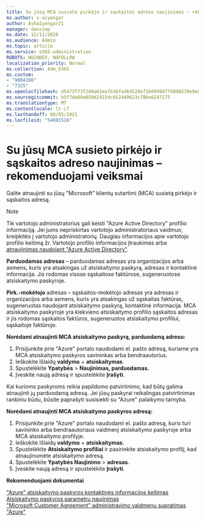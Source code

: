 ```yaml
---
title: Su jūsų MCA susieto pirkėjo ir sąskaitos adreso naujinimas – rekomenduojami veiksmai
ms.author: v-aiyengar
author: AshaIyengar21
manager: dansimp
ms.date: 12/11/2020
ms.audience: Admin
ms.topic: article
ms.service: o365-administration
ROBOTS: NOINDEX, NOFOLLOW
localization_priority: Normal
ms.collection: Adm_O365
ms.custom:
- "9004166"
- "7325"
ms.openlocfilehash: d5473f73f280a61eefb36fed6d528ef1b0999d7f9898570e9e8eb24105a1cfa6
ms.sourcegitcommit: b5f7da89a650d2915dc652449623c78be6247175
ms.translationtype: MT
ms.contentlocale: lt-LT
ms.lasthandoff: 08/05/2021
ms.locfileid: "54001516"
---
```

# <a name="update-sold-to-and-bill-to-address-associated-to-your-mca---recommended-steps"></a>Su jūsų MCA susieto pirkėjo ir sąskaitos adreso naujinimas – rekomenduojami veiksmai

Galite atnaujinti su jūsų "Microsoft" klientų sutartimi (MCA) susietą pirkėjo ir sąskaitos adresą. 

> [!NOTE]
> Tik vartotojo administratorius gali keisti "Azure Active Directory" profilio informaciją. Jei jums nepriskirtas vartotojo administratoriaus vaidmuo, kreipkitės į vartotojo administratorių. Daugiau informacijos apie vartotojo profilio keitimą žr. Vartotojo profilio informacijos įtraukimas arba [atnaujinimas naudojant "Azure Active Directory"](https://docs.microsoft.com/azure/active-directory/fundamentals/active-directory-users-profile-azure-portal).

**Parduodamas adresas** – parduodamas adresas yra organizacijos arba asmens, kuris yra atsakingas už atsiskaitymo paskyrą, adresas ir kontaktinė informacija. Jis rodomas visose sąskaitose faktūrose, sugeneruotose atsiskaitymo paskyroje.

**Pirk.-mokėtojo** adresas – sąskaitos-mokėtojo adresas yra adresas ir organizacijos arba asmens, kuris yra atsakingas už sąskaitas faktūras, sugeneruotas naudojant atsiskaitymo paskyrą, kontaktinė informacija. MCA atsiskaitymo paskyroje yra kiekvieno atsiskaitymo profilio sąskaitos adresas ir jis rodomas sąskaitos faktūros, sugeneruotos atsiskaitymo profiliui, sąskaitoje faktūroje.

**Norėdami atnaujinti MCA atsiskaitymo paskyrą, parduodamą adresu:**

1. Prisijunkite prie "Azure" portalo naudodami el. pašto adresą, kuriame yra MCA atsiskaitymo paskyros savininkas arba bendraautorius.
1. Ieškokite Išlaidų **valdymo**  +  **atsiskaitymas**.
1. Spustelėkite **Ypatybės**  >  **Naujinimas, parduodamas.**
1. Įveskite naują adresą ir spustelėkite **Įrašyti**.

Kai kurioms paskyroms reikia papildomo patvirtinimo, kad būtų galima atnaujinti jų parduodamą adresą. Jei jūsų paskyrai reikalingas patvirtinimas rankiniu būdu, būsite paprašyti susisiekti su "Azure" palaikymo tarnyba.

**Norėdami atnaujinti MCA atsiskaitymo paskyros adresą:** 

1. Prisijunkite prie "Azure" portalo naudodami el. pašto adresą, kuris turi savininko arba bendraautoriaus vaidmenį atsiskaitymo paskyroje arba MCA atsiskaitymo profilyje.
1. Ieškokite Išlaidų **valdymo**  +  **atsiskaitymas**.
1. Spustelėkite **Atsiskaitymo profiliai** ir pasirinkite atsiskaitymo profilį, kad atnaujinumėte atsiskaitymo adresą.
1. Spustelėkite **Ypatybės Naujinimo**  >  **adresas**.
1. Įveskite naują adresą ir spustelėkite **Įrašyti**.

**Rekomenduojami dokumentai**

["Azure" atsiskaitymo paskyros kontaktinės informacijos keitimas](https://docs.microsoft.com/azure/cost-management-billing/manage/change-azure-account-profile)   
[Atsiskaitymo paskyros parametrų naujinimas](https://docs.microsoft.com/microsoft-store/update-microsoft-store-for-business-account-settings)  
["Microsoft Customer Agreement" administravimo vaidmenų supratimas "Azure"](https://docs.microsoft.com/azure/cost-management-billing/manage/understand-mca-roles)